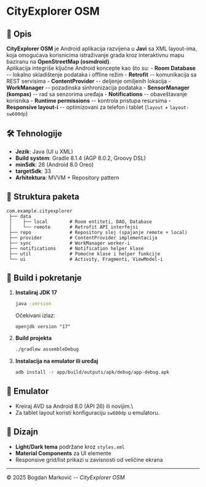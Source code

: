 # CityExplorer OSM

## 📖 Opis

**CityExplorer OSM** je Android aplikacija razvijena u **Javi** sa XML
layout-ima, koja omogućava korisnicima istraživanje grada kroz
interaktivnu mapu baziranu na **OpenStreetMap (osmdroid)**.\
Aplikacija integriše ključne Android koncepte kao što su: - **Room
Database** -- lokalno skladištenje podataka i offline režim -
**Retrofit** -- komunikacija sa REST servisima - **ContentProvider** --
deljenje omiljenih lokacija - **WorkManager** -- pozadinska
sinhronizacija podataka - **SensorManager (kompas)** -- rad sa senzorima
uređaja - **Notifications** -- obaveštavanje korisnika - **Runtime
permissions** -- kontrola pristupa resursima - **Responsive layout-i**
-- optimizovani za telefon i tablet (`layout` + `layout-sw600dp`)

## 🛠️ Tehnologije

-   **Jezik**: Java (UI u XML)
-   **Build system**: Gradle 8.1.4 (AGP 8.0.2, Groovy DSL)
-   **minSdk**: 26 (Android 8.0 Oreo)
-   **targetSdk**: 33
-   **Arhitektura**: MVVM + Repository pattern

## 📂 Struktura paketa

    com.example.cityexplorer
     ├── data
     │    ├── local        # Room entiteti, DAO, Database
     │    └── remote       # Retrofit API interfejsi
     ├── repo              # Repository sloj (spajanje remote + local)
     ├── provider          # ContentProvider implementacija
     ├── sync              # WorkManager worker-i
     ├── notifications     # Notification helper klase
     ├── util              # Pomoćne klase i helper funkcije
     └── ui                # Activity, Fragmenti, ViewModel-i

## 🚀 Build i pokretanje

1.  **Instaliraj JDK 17**

    ``` bash
    java -version
    ```

    Očekivani izlaz:

        openjdk version "17"

2.  **Build projekta**

    ``` bash
    ./gradlew assembleDebug
    ```

3.  **Instalacija na emulator ili uređaj**

    ``` bash
    adb install -r app/build/outputs/apk/debug/app-debug.apk
    ```

## 📱 Emulator

-   Kreiraj AVD sa Android 8.0 (API 26) ili novijim.\
-   Za tablet layout koristi konfiguraciju `sw600dp` u emulatoru.

## 🎨 Dizajn

-   **Light/Dark tema** podržane kroz `styles.xml`
-   **Material Components** za UI elemente
-   Responsive grid/list prikazi u zavisnosti od veličine ekrana

------------------------------------------------------------------------

© 2025 Bogdan Marković -- *CityExplorer OSM*
